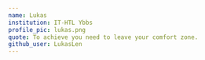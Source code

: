 ```yaml
---
name: Lukas
institution: IT-HTL Ybbs
profile_pic: lukas.png
quote: To achieve you need to leave your comfort zone.
github_user: LukasLen
---
```

